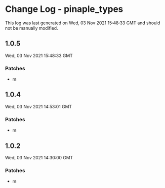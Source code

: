 # Change Log - pinaple_types

This log was last generated on Wed, 03 Nov 2021 15:48:33 GMT and should not be manually modified.

## 1.0.5
Wed, 03 Nov 2021 15:48:33 GMT

### Patches

- m

## 1.0.4
Wed, 03 Nov 2021 14:53:01 GMT

### Patches

- m

## 1.0.2
Wed, 03 Nov 2021 14:30:00 GMT

### Patches

- m

